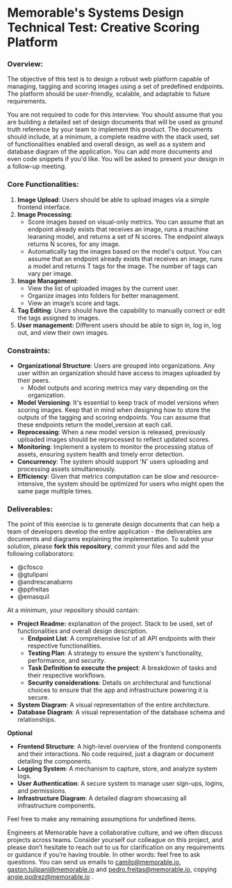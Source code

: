 # Memorable's Systems Design Technical Test: Creative Scoring Platform

### Overview:

The objective of this test is to design a robust web platform capable of managing, tagging and scoring images using a set of predefined endpoints. The platform should be user-friendly, scalable, and adaptable to future requirements. 

You are not required to code for this interview. You should assume that you are building a detailed set of design documents that will be used as ground truth reference by your team to implement this product. The documents should include, at a minimum, a complete readme with the stack used, set of functionalities enabled and overall design, as well as a system and database diagram of the application. You can add more documents and even code snippets if you'd like. You will be asked to present your design in a follow-up meeting.

### Core Functionalities:

1. **Image Upload**: Users should be able to upload images via a simple frontend interface.
2. **Image Processing**:
    - Score images based on visual-only metrics. You can assume that an endpoint already exists that receives an image, runs a machine learaning model, and returns a set of N scores. The endpoint always returns N scores, for any image.
    - Automatically tag the images based on the model's output. You can assume that an endpoint already exists that receives an image, runs a model and returns T tags for the image. The number of tags can vary per image.
3. **Image Management**:
    - View the list of uploaded images by the current user.
    - Organize images into folders for better management.
    - View an image’s score and tags.
4. **Tag Editing**: Users should have the capability to manually correct or edit the tags assigned to images.
5. **User management:** Different users should be able to sign in, log in, log out, and view their own images. 

### Constraints:

- **Organizational Structure**: Users are grouped into organizations. Any user within an organization should have access to images uploaded by their peers.
    - Model outputs and scoring metrics may vary depending on the organization.
- **Model Versioning**: It's essential to keep track of model versions when scoring images. Keep that in mind when designing how to store the outputs of the tagging and scoring endpoints. You can assume that these endpoints return the model_version at each call.
- **Reprocessing**: When a new model version is released, previously uploaded images should be reprocessed to reflect updated scores.
- **Monitoring**: Implement a system to monitor the processing status of assets, ensuring system health and timely error detection.
- **Concurrency**: The system should support 'N' users uploading and processing assets simultaneously.
- **Efficiency**: Given that metrics computation can be slow and resource-intensive, the system should be optimized for users who might open the same page multiple times.

### Deliverables:

The point of this exercise is to generate design documents that can help a team of developers develop the entire application - the deliverables are documents and diagrams explaining the implementation. To submit your solution, please **fork this repository**, commit your files and add the following collaborators:
- @cfosco
- @gtulipani
- @andrescanabarro
- @ppfreitas
- @emasquil

At a minimum, your repository should contain:
- **Project Readme:** explanation of the project. Stack to be used, set of functionalities and overall design description.
    - **Endpoint List**: A comprehensive list of all API endpoints with their respective functionalities.
    - **Testing Plan**: A strategy to ensure the system's functionality, performance, and security.
    - **Task Definition to execute the project**: A breakdown of tasks and their respective workflows.
    - **Security considerations**: Details on architectural and functional choices to ensure that the app and infrastructure powering it is secure.
- **System Diagram**: A visual representation of the entire architecture.
- **Database Diagram**: A visual representation of the database schema and relationships.

**Optional**

- **Frontend Structure**: A high-level overview of the frontend components and their interactions. No code required, just a diagram or document detailing the components.
- **Logging System**: A mechanism to capture, store, and analyze system logs.
- **User Authentication**: A secure system to manage user sign-ups, logins, and permissions.
- **Infrastructure Diagram**: A detailed diagram showcasing all infrastructure components.

Feel free to make any remaining assumptions for undefined items.

Engineers at Memorable have a collaborative culture, and we often discuss projects across teams. Consider yourself our colleague on this project, and please don’t hesitate to reach out to us for clarification on any requirements or guidance if you’re having trouble. In other words: feel free to ask questions. You can send us emails to camilo@memorable.io, gaston.tulipani@memorable.io and pedro.freitas@memorable.io, copying angie.podrez@memorable.io .